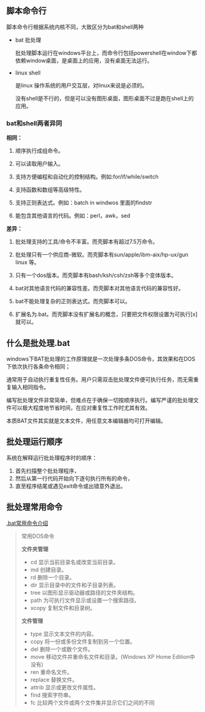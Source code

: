 ## 脚本命令行

脚本命令行根据系统内核不同，大致区分为bat和shell两种

- bat 批处理

  批处理脚本运行在windows平台上，而命令行包括powershell在window下都依赖window桌面，是桌面上的应用，没有桌面无法运行。

- linux shell

  是linux 操作系统的用户交互层，对linux来说是必须的。

  没有shell是不行的，但是可以没有图形桌面，图形桌面不过是跑在shell上的应用。

### bat和shell两者异同

**相同：**

1. 顺序执行成组命令。

2. 可以读取用户输入。

3. 支持方便编程和自动化的控制结构。例如:for/if/while/switch

4. 支持函数和数组等高级特性。

5. 支持正则表达式。例如：batch in windwos 里面的findstr

6. 能包含其他语言的代码。例如：perl，awk，sed

**差异：**

1. 批处理支持的工具/命令不丰富。而壳脚本有超过7.5万命令。

2. 批处理只有一个供应商-微软。而壳脚本有sun/apple/ibm-aix/hp-ux/gun linux 等。
3. 只有一个dos版本。而壳脚本有bash/ksh/csh/zsh等多个变体版本。
4. bat对其他语言代码的兼容性差。而壳脚本对其他语言代码的兼容性好。
5. bat不能处理复杂的正则表达式。而壳脚本可以。
6. 扩展名为.bat。而壳脚本没有扩展名的概念，只要把文件权限设置为可执行[x]就可以。

## 什么是批处理.bat

windows下BAT批处理的工作原理就是一次处理多条DOS命令，其效果和在DOS下依次执行各条命令相同；

通常用于自动执行重复性任务。用户只需双击批处理文件便可执行任务，而无需重复输入相同指令。

编写批处理文件非常简单，但难点在于确保一切按顺序执行。编写严谨的批处理文件可以极大程度地节省时间，在应对重复性工作时尤其有效。

本质BAT文件其实就是文本文件，用任意文本编辑器均可打开编辑。

## 批处理运行顺序

系统在解释运行批处理程序时的顺序：

1. 首先扫描整个批处理程序，
2. 然后从第一行代码开始向下逐句执行所有的命令，
3. 直至程序结尾或遇见exit命令或出错意外退出。



## 批处理常用命令

[.bat常用命令介绍](https://www.cnblogs.com/lsgxeva/p/10694546.html)

> 常用DOS命令
>
> **文件夹管理**
>
> - cd 显示当前目录名或改变当前目录。
> - md 创建目录。
> - rd 删除一个目录。
> - dir 显示目录中的文件和子目录列表。
> - tree 以图形显示驱动器或路径的文件夹结构。
> - path 为可执行文件显示或设置一个搜索路径。
> - xcopy 复制文件和目录树。
>
> **文件管理**
>
> - type 显示文本文件的内容。
> - copy 将一份或多份文件复制到另一个位置。
> - del 删除一个或数个文件。
> - move 移动文件并重命名文件和目录。(Windows XP Home Edition中没有)
> - ren 重命名文件。
> - replace 替换文件。
> - attrib 显示或更改文件属性。
> - find 搜索字符串。
> - fc 比较两个文件或两个文件集并显示它们之间的不同